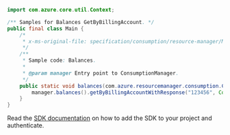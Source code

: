 ```java
import com.azure.core.util.Context;

/** Samples for Balances GetByBillingAccount. */
public final class Main {
    /*
     * x-ms-original-file: specification/consumption/resource-manager/Microsoft.Consumption/stable/2021-10-01/examples/BalancesByBillingAccount.json
     */
    /**
     * Sample code: Balances.
     *
     * @param manager Entry point to ConsumptionManager.
     */
    public static void balances(com.azure.resourcemanager.consumption.ConsumptionManager manager) {
        manager.balances().getByBillingAccountWithResponse("123456", Context.NONE);
    }
}
```

Read the [SDK documentation](https://github.com/Azure/azure-sdk-for-java/blob/azure-resourcemanager-consumption_1.0.0-beta.3/sdk/consumption/azure-resourcemanager-consumption/README.md) on how to add the SDK to your project and authenticate.
